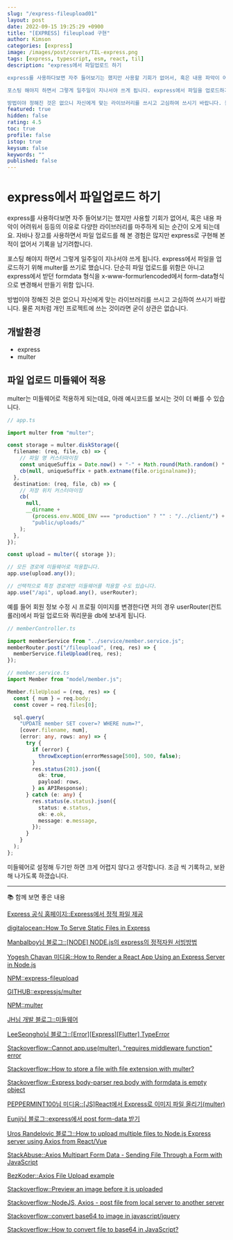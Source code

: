 ```yaml
---
slug: "/express-fileupload01"
layout: post
date: 2022-09-15 19:25:29 +0900
title: "[EXPRESS] fileupload 구현"
author: Kimson
categories: [express]
image: /images/post/covers/TIL-express.png
tags: [express, typescript, esm, react, til]
description: "express에서 파일업로드 하기

express를 사용하다보면 자주 들어보기는 했지만 사용할 기회가 없어서, 혹은 내용 파악이 어려워서 등등의 이유로 다양한 라이브러리를 마주하게 되는 순간이 오게 되는데요. 자바나 장고를 사용하면서 파일 업로드를 해 본 경험은 많지만 express로 구현해 본 적이 없어서 기록을 남기려합니다.

포스팅 해야지 하면서 그렇게 일주일이 지나서야 쓰게 됩니다. express에서 파일을 업로드하기 위해 multer를 쓰기로 했습니다. 단순히 파일 업로드를 위함은 아니고 express에서 받던 formdata 형식을 x-www-formurlencoded에서 form-data형식으로 변경해서 만들기 위함 입니다.

방법이야 정해진 것은 없으니 자신에게 맞는 라이브러리를 쓰시고 고심하여 쓰시기 바랍니다. 물론 저처럼 개인 프로젝트에 쓰는 것이라면 굳이 상관은 없습니다."
featured: true
hidden: false
rating: 4.5
toc: true
profile: false
istop: true
keysum: false
keywords: ""
published: false
---
```


# express에서 파일업로드 하기

express를 사용하다보면 자주 들어보기는 했지만 사용할 기회가 없어서, 혹은 내용 파악이 어려워서 등등의 이유로 다양한 라이브러리를 마주하게 되는 순간이 오게 되는데요. 자바나 장고를 사용하면서 파일 업로드를 해 본 경험은 많지만 express로 구현해 본 적이 없어서 기록을 남기려합니다.

포스팅 해야지 하면서 그렇게 일주일이 지나서야 쓰게 됩니다. express에서 파일을 업로드하기 위해 multer를 쓰기로 했습니다. 단순히 파일 업로드를 위함은 아니고 express에서 받던 formdata 형식을 x-www-formurlencoded에서 form-data형식으로 변경해서 만들기 위함 입니다.

방법이야 정해진 것은 없으니 자신에게 맞는 라이브러리를 쓰시고 고심하여 쓰시기 바랍니다. 물론 저처럼 개인 프로젝트에 쓰는 것이라면 굳이 상관은 없습니다.

## 개발환경

- express
- multer

## 파일 업로드 미들웨어 적용

multer는 미들웨어로 적용하게 되는데요, 아래 예시코드를 보시는 것이 더 빠를 수 있습니다.

```typescript
// app.ts

import multer from "multer";

const storage = multer.diskStorage({
  filename: (req, file, cb) => {
    // 파일 명 커스터마이징
    const uniqueSuffix = Date.now() + "-" + Math.round(Math.random() * 1e9);
    cb(null, uniqueSuffix + path.extname(file.originalname));
  },
  destination: (req, file, cb) => {
    // 저장 위치 커스터마이징
    cb(
      null,
      __dirname +
        (process.env.NODE_ENV === "production" ? "" : "/../client/") +
        "public/uploads/"
    );
  },
});

const upload = multer({ storage });

// 모든 경로에 미들웨어로 적용합니다.
app.use(upload.any());

// 선택적으로 특정 경로에만 미들웨어를 적용할 수도 있습니다.
app.use("/api", upload.any(), userRouter);
```

예를 들어 회원 정보 수정 시 프로필 이미지를 변경한다면 저의 경우 userRouter(컨트롤러)에서 파일 업로드와 쿼리문을 db에 보내게 됩니다.

```typescript
// memberController.ts

import memberService from "../service/member.service.js";
memberRouter.post("/fileupload", (req, res) => {
  memberService.fileUpload(req, res);
});

// member.service.ts
import Member from "model/member.js";

Member.fileUpload = (req, res) => {
  const { num } = req.body;
  const cover = req.files[0];

  sql.query(
    "UPDATE member SET cover=? WHERE num=?",
    [cover.filename, num],
    (error: any, rows: any) => {
      try {
        if (error) {
          throwException(errorMessage[500], 500, false);
        }
        res.status(201).json({
          ok: true,
          payload: rows,
        } as APIResponse);
      } catch (e: any) {
        res.status(e.status).json({
          status: e.status,
          ok: e.ok,
          message: e.message,
        });
      }
    }
  );
};
```

미들웨어로 설정해 두기만 하면 크게 어렵지 않다고 생각합니다. 조금 씩 기록하고, 보완해 나가도록 하갰습니다.

---

📚 함께 보면 좋은 내용

[Express 공식 홈페이지::Express에서 정적 파일 제공](https://expressjs.com/ko/starter/static-files.html)

[digitalocean::How To Serve Static Files in Express](https://www.digitalocean.com/community/tutorials/nodejs-serving-static-files-in-express)

[Manbalboy님 블로그::[NODE] NODE.js의 express의 정적자원 서빙방법](https://manbalboy.github.io/javascript/express-static.html)

[Yogesh Chavan 미디움::How to Render a React App Using an Express Server in Node.js](https://levelup.gitconnected.com/how-to-render-react-app-using-express-server-in-node-js-a428ec4dfe2b)

[NPM::express-fileupload](https://www.npmjs.com/package/express-fileupload)

[GITHUB::expressjs/multer](https://github.com/expressjs/multer)

[NPM::multer](https://www.npmjs.com/package/multer)

[JH님 개발 블로그::미들웨어](https://ts2ree.tistory.com/207)

[LeeSeongho님 블로그::[Error][Express][Flutter] TypeError](https://leeseongho.tistory.com/130)

[Stackoverflow::Cannot app.use(multer). "requires middleware function" error](https://stackoverflow.com/questions/31496100/cannot-app-usemulter-requires-middleware-function-error)

[Stackoverflow::How to store a file with file extension with multer?](https://stackoverflow.com/questions/31592726/how-to-store-a-file-with-file-extension-with-multer)

[Stackoverflow::Express body-parser req.body with formdata is empty object](https://stackoverflow.com/questions/44861517/express-body-parser-req-body-with-formdata-is-empty-object)

[PEPPERMINT100님 미디움::[JS]React에서 Express로 이미지 파일 올리기(multer)](https://krpeppermint100.medium.com/js-react%EC%97%90%EC%84%9C-express%EB%A1%9C-%EC%9D%B4%EB%AF%B8%EC%A7%80-%ED%8C%8C%EC%9D%BC-%EC%98%AC%EB%A6%AC%EA%B8%B0-multer-f398adf6dbdd)

[Eunji님 블로그::express에서 post form-data 받기](https://kim-eun-ji.github.io/TIL/NodeJs/x-www-form-urlencoded.html#%E1%84%89%E1%85%A5%E1%86%AF%E1%84%8C%E1%85%A5%E1%86%BC-%E1%84%87%E1%85%A1%E1%86%BC%E1%84%87%E1%85%A5%E1%86%B8)

[Uros Randelovic 블로그::How to upload multiple files to Node.js Express server using Axios from React/Vue](https://uros-randelovic.medium.com/how-to-upload-multiple-files-to-node-js-express-server-using-axios-from-react-vue-82cbc7aac55)

[StackAbuse::Axios Multipart Form Data - Sending File Through a Form with JavaScript](https://stackabuse.com/axios-multipart-form-data-sending-file-through-a-form-with-javascript/)

[BezKoder::Axios File Upload example](https://www.bezkoder.com/axios-file-upload/#Axios_File_Upload_Response_Body)

[Stackoverflow::Preview an image before it is uploaded](https://stackoverflow.com/questions/4459379/preview-an-image-before-it-is-uploaded)

[Stackoverflow::NodeJS, Axios - post file from local server to another server](https://stackoverflow.com/questions/53038900/nodejs-axios-post-file-from-local-server-to-another-server)

[Stackoverflow::convert base64 to image in javascript/jquery](https://stackoverflow.com/questions/21227078/convert-base64-to-image-in-javascript-jquery)

[Stackoverflow::How to convert file to base64 in JavaScript?](https://stackoverflow.com/questions/36280818/how-to-convert-file-to-base64-in-javascript)
